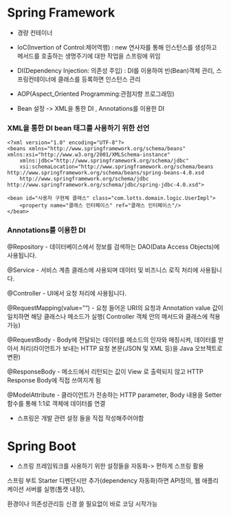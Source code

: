 # Spring Framework 
- 경량 컨테이너
-  IoC(Invertion of Control:제어역행) : new 연사자를 통해 인스턴스를 생성하고 메서드를 호출하는 생명주기에 대한 작업을 스프링에 위임
- DI(Dependency Injection: 의존성 주입) : DI를 이용하여 빈(Bean)객체 관리, 스프링컨테이너에 클래스를 등록하면 인스턴스 관리
- AOP(Aspect_Oriented Programming:관점지향 프로그래밍)

- Bean 설정 -> XML을 통한 DI , Annotations를 이용한 DI


### XML을 통한 DI bean 태그를 사용하기 위한 선언 
	
    <?xml version="1.0" encoding="UTF-8"?>
    <beans xmlns="http://www.springframework.org/schema/beans" xmlns:xsi="http://www.w3.org/2001/XMLSchema-instance"
    	xmlns:jdbc="http://www.springframework.org/schema/jdbc"
    	xsi:schemaLocation="http://www.springframework.org/schema/beans http://www.springframework.org/schema/beans/spring-beans-4.0.xsd
    	http://www.springframework.org/schema/jdbc  http://www.springframework.org/schema/jdbc/spring-jdbc-4.0.xsd">
	
	<bean id="사용자 구현체 클래스" class="com.lotts.domain.logic.UserImpl">
		<property name="클래스 인터페이스" ref="클래스 인터페이스"/>
	</bean>


### Annotations를 이용한 DI

@Repository -  데이터베이스에서 정보를 검색하는 DAO(Data Access Objects)에 사용됩니다.

@Service - 서비스 계층 클래스에 사용되며 데이터 및 비즈니스 로직 처리에 사용됩니다.

@Controller - UI에서 요청 처리에 사용됩니다.

@RequestMapping(value=”“) - 요청 들어온 URI의 요청과 Annotation value 값이 일치하면 해당 클래스나 메소드가 실행( Controller 객체 안의 메서드와 클래스에 적용 가능)

@RequestBody - Body에 전달되는 데이터를 메소드의 인자와 매칭시켜, 데이터를 받아서 처리(라이언트가 보내는 HTTP 요청 본문(JSON 및 XML 등)을 Java 오브젝트로 변환)

@ResponseBody - 메소드에서 리턴되는 값이 View 로 출력되지 않고 HTTP Response Body에 직접 쓰여지게 됨

@ModelAttribute - 클라이언트가 전송하는 HTTP parameter, Body 내용을 Setter 함수를 통해 1:1로 객체에 데이터를 연결

- 스프링은 개발 관련 설정 들을 직접 작성해주어야함

# Spring Boot 

- 스프링 프레임워크를 사용하기 위한 설정들을 자동화-> 편하게 스프링 활용

스프링 부트 Starter 디펜던시만 추가(dependency 자동화)하면 API정의, 웹 애플리케이션 서버를 실행(톰캣 내장),

환경이나 의존성관리등 신경 쓸 필요없이 바로 코딩 시작가능
